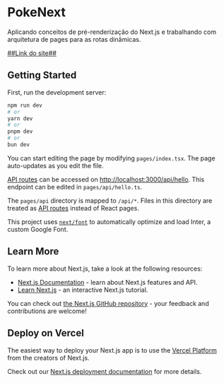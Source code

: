 <h1>PokeNext</h1>

Aplicando conceitos de pré-renderização do Next.js e trabalhando com arquitetura de pages para as rotas dinâmicas.

[##Link do site##]([https://pokenext-psi-self.vercel.app/](https://pokenext-git-main-diogos-projects-fc832e60.vercel.app/)](https://pokenext-diogos-projects-fc832e60.vercel.app/)](https://vercel.live/link/pokenext-diogos-projects-fc832e60.vercel.app?via=project-dashboard-alias-list&p=1)](https://pokenext-diogos-projects-fc832e60.vercel.app/)](https://pokenext-8ptq7gq71-diogos-projects-fc832e60.vercel.app/)](https://next-dashboard-l04hkcwuc-diogos-projects-fc832e60.vercel.app/))


## Getting Started

First, run the development server:

```bash
npm run dev
# or
yarn dev
# or
pnpm dev
# or
bun dev
```

You can start editing the page by modifying `pages/index.tsx`. The page auto-updates as you edit the file.

[API routes](https://nextjs.org/docs/api-routes/introduction) can be accessed on [http://localhost:3000/api/hello](http://localhost:3000/api/hello). This endpoint can be edited in `pages/api/hello.ts`.

The `pages/api` directory is mapped to `/api/*`. Files in this directory are treated as [API routes](https://nextjs.org/docs/api-routes/introduction) instead of React pages.

This project uses [`next/font`](https://nextjs.org/docs/basic-features/font-optimization) to automatically optimize and load Inter, a custom Google Font.

## Learn More

To learn more about Next.js, take a look at the following resources:

- [Next.js Documentation](https://nextjs.org/docs) - learn about Next.js features and API.
- [Learn Next.js](https://nextjs.org/learn) - an interactive Next.js tutorial.

You can check out [the Next.js GitHub repository](https://github.com/vercel/next.js/) - your feedback and contributions are welcome!

## Deploy on Vercel

The easiest way to deploy your Next.js app is to use the [Vercel Platform](https://vercel.com/new?utm_medium=default-template&filter=next.js&utm_source=create-next-app&utm_campaign=create-next-app-readme) from the creators of Next.js.

Check out our [Next.js deployment documentation](https://nextjs.org/docs/deployment) for more details.

